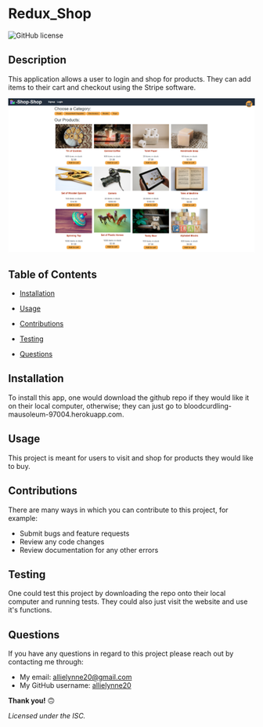 # **Redux_Shop**

![GitHub license](https://img.shields.io/badge/license-ISC-blue.svg)

## **Description**

This application allows a user to login and shop for products. They can add items to their cart and checkout using the Stripe software.

![Redux_Shop](./Redux_Shop.png)

## **Table of Contents**

- [Installation](#Installation)

- [Usage](#Usage)

- [Contributions](#Contributions)

- [Testing](#Testing)

- [Questions](#Questions)

## **Installation**

To install this app, one would download the github repo if they would like it on their local computer, otherwise; they can just go to bloodcurdling-mausoleum-97004.herokuapp.com.

## **Usage**

This project is meant for users to visit and shop for products they would like to buy.

## **Contributions**

There are many ways in which you can contribute to this project, for example:

- Submit bugs and feature requests
- Review any code changes
- Review documentation for any other errors

## **Testing**

One could test this project by downloading the repo onto their local computer and running tests. They could also just visit the website and use it's functions.

## **Questions**

If you have any questions in regard to this project please reach out by contacting me through:

- My email: allielynne20@gmail.com
- My GitHub username: [allielynne20](https://github.com/allielynne20)

**Thank you!** :upside_down_face:

_Licensed under the ISC._

